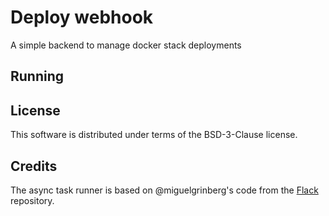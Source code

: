 # Deploy webhook

A simple backend to manage docker stack deployments

## Running

## License

This software is distributed under terms of the BSD-3-Clause license.

## Credits

The async task runner is based on @miguelgrinberg's code from the [Flack](https://github.com/miguelgrinberg/flack) repository.

